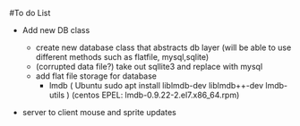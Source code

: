 #To do List

- Add new DB class
    - create new database class that abstracts db layer (will be able to use different methods such as flatfile, mysql,sqlite)
    - (corrupted data file?) take out sqllite3 and replace with mysql
    - add flat file storage for database
        - lmdb ( Ubuntu sudo apt install liblmdb-dev liblmdb++-dev lmdb-utils ) (centos EPEL: lmdb-0.9.22-2.el7.x86_64.rpm)
        
- server to client mouse and sprite updates


